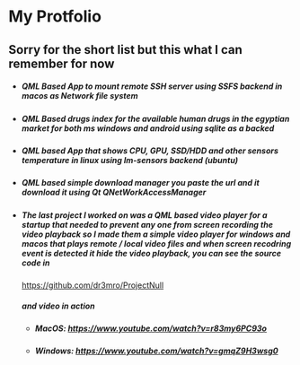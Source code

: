 # My Protfolio
## Sorry for the short list but this what I can remember for now 
+ ##### QML Based App to mount remote SSH server using SSFS backend in macos as Network file system 
+ ##### QML Based drugs index for the available human drugs in the egyptian market for both ms windows and android using sqlite as a backed 
+ ##### QML based App that shows CPU, GPU, SSD/HDD and other sensors temperature in linux using lm-sensors backend (ubuntu)
+ ##### QML based simple download manager you paste the url and it download it using Qt QNetWorkAccessManager
+ ##### The last project I worked on was a QML based video player for a startup that needed to prevent any one from screen recording the video playback so I made them a simple video player for windows and macos that plays remote / local video files and when screen recodring event is detected it hide the video playback, you can see the source code in 
    https://github.com/dr3mro/ProjectNull
    ##### and video in action 
    + ##### MacOS: https://www.youtube.com/watch?v=r83my6PC93o
    + ##### Windows: https://www.youtube.com/watch?v=gmqZ9H3wsg0